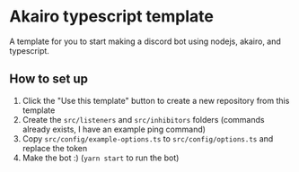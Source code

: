 # Akairo typescript template

A template for you to start making a discord bot using nodejs, akairo, and typescript.

## How to set up

1. Click the "Use this template" button to create a new repository from this template
2. Create the `src/listeners` and `src/inhibitors` folders (commands already exists, I have an example ping command)
3. Copy `src/config/example-options.ts` to `src/config/options.ts` and replace the token
4. Make the bot :) (`yarn start` to run the bot)

